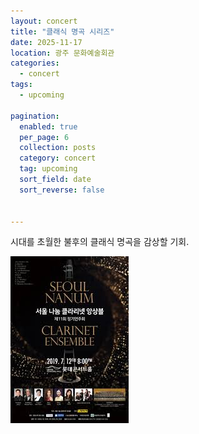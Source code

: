 ```yaml
---
layout: concert
title: "클래식 명곡 시리즈"
date: 2025-11-17
location: 광주 문화예술회관
categories:
  - concert
tags:
  - upcoming

pagination:
  enabled: true
  per_page: 6
  collection: posts
  category: concert
  tag: upcoming
  sort_field: date
  sort_reverse: false


---
```


시대를 초월한 불후의 클래식 명곡을 감상할 기회.

![classic](/assets/images/concert/2025-11-17-classic-masterpieces/poster.png)
